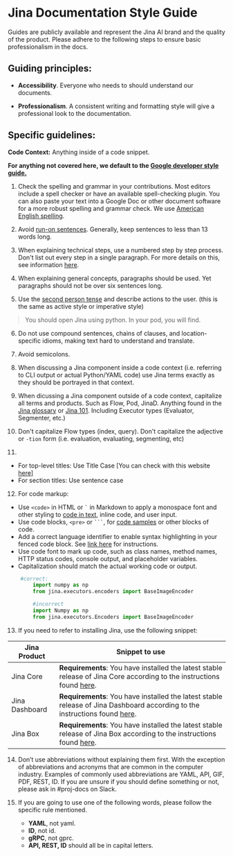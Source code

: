 
# Jina Documentation Style Guide

Guides are publicly available and represent the Jina AI brand and the quality of the product. Please adhere to the following steps to ensure basic professionalism in the docs.

## Guiding principles:

-   **Accessibility**. Everyone who needs to should understand our documents.

-   **Professionalism**. A consistent writing and formatting style will give a professional look to the documentation.

## Specific guidelines:

**Code Context:** Anything inside of a code snippet.  

**For anything not covered here, we default to the [Google developer style guide.](https://developers.google.com/style)**

1.  Check the spelling and grammar in your contributions. Most editors include a spell checker or have an available spell-checking plugin. You can also paste your text into a Google Doc or other document software for a more robust spelling and grammar check. We use [American English spelling](https://www.oxfordinternationalenglish.com/differences-in-british-and-american-spelling/).

2.  Avoid [run-on sentences](https://www.grammarly.com/blog/run-on-sentence-basics/?gclid=CjwKCAiA65iBBhB-EiwAW253W1hOQlSbJZy6pz-2IrzriLcR9zyVubamEH_vni7zjORgu8sv9x6XVBoCdRkQAvD_BwE&gclsrc=aw.ds). Generally, keep sentences to less than 13 words long.

3.  When explaining technical steps, use a numbered step by step process. Don't list out every step in a single paragraph. For more details on this, see information [here](https://developers.google.com/tech-writing/one/lists-and-tables).

4.  When explaining general concepts, paragraphs should be used. Yet paragraphs should not be over six sentences long.

5.  Use the [second person tense](https://www.grammarly.com/blog/first-second-and-third-person/) and describe actions to the user. (this is the same as active style or imperative style)

> You should open Jina using python.
> In your pod, you will find.

6.  Do not use compound sentences, chains of clauses, and location-specific idioms, making text hard to understand and translate.

7.  Avoid semicolons.

8. When discussing a Jina component inside a code context (i.e. referring to CLI output or actual Python/YAML code) use Jina terms exactly as they should be portrayed in that context.

9. When dicussing a Jina component outside of a code context, capitalize all terms and products. Such as Flow, Pod, JinaD. Anything found in the [Jina glossary](https://docs.jina.ai/chapters/glossary/glossary.html) or [Jina 101](https://101.jina.ai). Including Executor types (Evaluator, Segmenter, etc.)

10. Don't capitalize Flow types (index, query). Don't capitalize the adjective or  `-tion`  form (i.e. evaluation, evaluating, segmenting, etc)

11.  
- For top-level titles: Use Title Case [You can check with this website [here\]
](https://titlecaseconverter.com/)		
- For section titles: Use sentence case

12. For code markup:
- Use `<code>` in HTML or `` ` `` in Markdown to apply a monospace font and other styling to [code in text](https://developers.google.com/style/code-in-text), inline code, and user input.
- Use code blocks, `<pre>` or ` ``` `, for [code samples](https://developers.google.com/style/code-samples) or other blocks of code.
- Add a correct language identifier to enable syntax highlighting in your fenced code block. See [link here](https://docs.github.com/en/github/writing-on-github/creating-and-highlighting-code-blocks#syntax-highlighting) for instructions.
- Use code font to mark up code, such as class names, method names, HTTP status codes, console output, and placeholder variables.
- Capitalization should match the actual working code or output. 

```python
	#correct:
    	import numpy as np
    	from jina.executors.encoders import BaseImageEncoder

    	#incorrect
    	import Numpy as np
    	from jina.executors.Encoders import BaseImageEncoder
```

13. If you need to refer to installing Jina, use the following snippet:

| Jina Product | Snippet to use |
|--|--|
| Jina Core | **Requirements**: You have installed the latest stable release of Jina Core according to the instructions found [here](https://docs.jina.ai/chapters/install/index.html).  |
| Jina Dashboard | **Requirements**: You have installed the latest stable release of Jina Dashboard according to the instructions found [here](https://github.com/jina-ai/dashboard).  |
| Jina Box | **Requirements**: You have installed the latest stable release of Jina Box according to the instructions found [here](https://docs.jina.ai/chapters/box/introduction/index.html).  |

14.  Don’t use abbreviations without explaining them first. With the exception of abbreviations and acronyms that are common in the computer industry. Examples of commonly used abbreviations are YAML, API, GIF, PDF, REST, ID. If you are unsure if you should define something or not, please ask in #proj-docs on Slack.

15. If you are going to use one of the following words, please follow the specific rule mentioned.
	- **YAML**, not yaml.
	- **ID**, not id.
	- **gRPC**, not gprc.
	- **API, REST, ID** should all be in capital letters.
